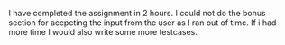 I have completed the assignment in 2 hours. I could not do the bonus section for accpeting the input from the user as I ran out of time. If i had more time I would also write some more testcases.
